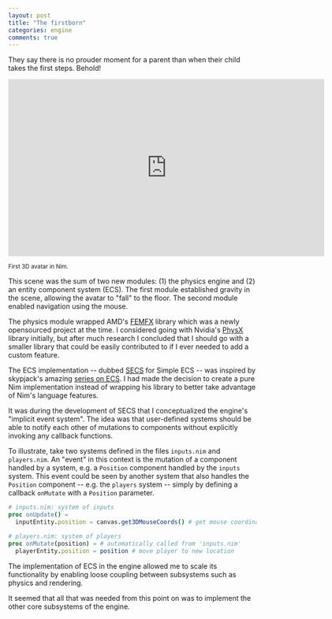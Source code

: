 ```yaml
---
layout: post
title: "The firstborn"
categories: engine
comments: true
---
```


They say there is no prouder moment for a parent than when their child takes the first steps. Behold!

<iframe
    width="641"
    height="360"
    src="https://www.youtube.com/embed/IfNmUDC5Hu8"
    title="First avatar"
    frameborder="0"
    allow="picture-in-picture"
    allowfullscreen>
</iframe>

<sup>First 3D avatar in Nim.</sup>

This scene was the sum of two new modules: (1) the physics engine and (2) an entity component system (ECS). The first module established gravity in the scene, allowing the avatar to "fall" to the floor. The second module enabled navigation using the mouse.

The physics module wrapped AMD's [FEMFX](https://gpuopen.com/femfx/) library which was a newly opensourced project at the time. I considered going with Nvidia's [PhysX](https://www.nvidia.com/en-us/drivers/physx/physx-9-19-0218-driver/) library initially, but after much research I concluded that I should go with a smaller library that could be easily contributed to if I ever needed to add a custom feature.

The ECS implementation -- dubbed [SECS](https://github.com/n0bra1n3r/secs) for Simple ECS -- was inspired by skypjack's amazing [series on ECS](https://skypjack.github.io/2019-02-14-ecs-baf-part-1/). I had made the decision to create a pure Nim implementation instead of wrapping his library to better take advantage of Nim's language features.

It was during the development of SECS that I conceptualized the engine's "implicit event system". The idea was that user-defined systems should be able to notify each other of mutations to components without explicitly invoking any callback functions.

To illustrate, take two systems defined in the files `inputs.nim` and `players.nim`. An "event" in this context is the mutation of a component handled by a system, e.g. a `Position` component handled by the `inputs` system. This event could be seen by another system that also handles the `Position` component -- e.g. the `players` system -- simply by defining a callback `onMutate` with a `Position` parameter.

```nim
# inputs.nim: system of inputs
proc onUpdate() =
  inputEntity.position = canvas.get3DMouseCoords() # get mouse coordinates
```

```nim
# players.nim: system of players
proc onMutate(position) = # automatically called from 'inputs.nim'
  playerEntity.position = position # move player to new location
```

The implementation of ECS in the engine allowed me to scale its functionality by enabling loose coupling between subsystems such as physics and rendering.

It seemed that all that was needed from this point on was to implement the other core subsystems of the engine.
